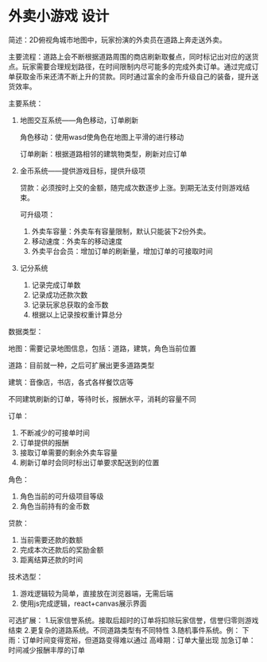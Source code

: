 # 外卖小游戏 设计

简述：2D俯视角城市地图中，玩家扮演的外卖员在道路上奔走送外卖。

主要流程：道路上会不断根据道路周围的商店刷新取餐点，同时标记出对应的送货点。玩家需要合理规划路径，在时间限制内尽可能多的完成外卖订单。通过完成订单获取金币来还清不断上升的贷款。同时通过富余的金币升级自己的装备，提升送货效率。

主要系统：

1. 地图交互系统——角色移动，订单刷新
    
    角色移动：使用wasd使角色在地图上平滑的进行移动
    
    订单刷新：根据道路相邻的建筑物类型，刷新对应订单
    
2. 金币系统——提供游戏目标，提供升级项
    
    贷款：必须按时上交的金额，随完成次数逐步上涨。到期无法支付则游戏结束。
    
    可升级项：
    
    1. 外卖车容量：外卖车有容量限制，默认只能装下2份外卖。
    2. 移动速度：外卖车的移动速度
    3. 外卖平台会员：增加订单的刷新量，增加订单的可接取时间

3. 记分系统
    1. 记录完成订单数
    2. 记录成功还款次数
    3. 记录玩家总获取的金币数
    4. 根据以上记录按权重计算总分

数据类型：

地图：需要记录地图信息，包括：道路，建筑，角色当前位置

道路：目前就一种，之后可扩展出更多道路类型

建筑：音像店，书店，各式各样餐饮店等

不同建筑刷新的订单，等待时长，报酬水平，消耗的容量不同

订单：

1.  不断减少的可接单时间
2. 订单提供的报酬
3. 接取订单需要的剩余外卖车容量
4. 刷新订单时会同时标出订单要求配送到的位置

角色：

1. 角色当前的可升级项目等级
2. 角色当前持有的金币数

贷款：

1. 当前需要还款的数额
2. 完成本次还款后的奖励金额
3. 距离结算还款的时间

技术选型：

1. 游戏逻辑较为简单，直接放在浏览器端，无需后端
2. 使用js完成逻辑，react+canvas展示界面

可选扩展：
1.玩家信誉系统。接取后超时的订单将扣除玩家信誉，信誉归零则游戏结束
2.更复杂的道路系统。不同道路类型有不同特性
3.随机事件系统。例：
  下雨：订单时间变得宽裕，但道路变得难以通过 
  高峰期：订单大量出现 
  加急订单：时间减少报酬丰厚的订单
